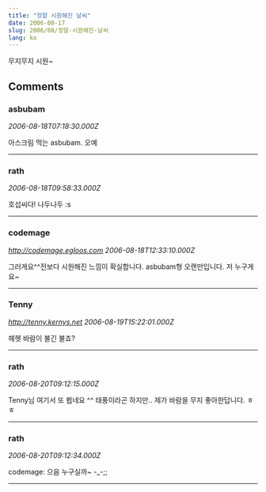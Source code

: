 ```yaml
---
title: "정말 시원해진 날씨"
date: 2006-08-17
slug: 2006/08/정말-시원해진-날씨
lang: ko
---
```


무지무지 시원~

## Comments

### asbubam
*2006-08-18T07:18:30.000Z*

아스크림 먹는 asbubam. 오예

---

### rath
*2006-08-18T09:58:33.000Z*

호섭씨다! 나두나두 :s

---

### codemage
*http://codemage.egloos.com*
*2006-08-18T12:33:10.000Z*

그러게요^^전보다 시원해진 느낌이 확실합니다.
asbubam형 오랜만입니다. 저 누구게요~

---

### Tenny
*http://tenny.kernys.net*
*2006-08-19T15:22:01.000Z*

헤헷 바람이 불긴 불죠?

---

### rath
*2006-08-20T09:12:15.000Z*

Tenny님 여기서 또 뵙네요 ^^ 태풍이라곤 하지만.. 제가 바람을 무지 좋아한답니다. ㅎㅎ

---

### rath
*2006-08-20T09:12:34.000Z*

codemage: 으음 누구실까~ -_-;;

---

